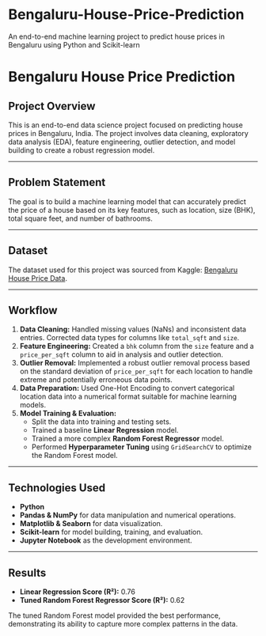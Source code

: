 # Bengaluru-House-Price-Prediction
An end-to-end machine learning project to predict house prices in Bengaluru using Python and Scikit-learn
# Bengaluru House Price Prediction

## Project Overview
This is an end-to-end data science project focused on predicting house prices in Bengaluru, India. The project involves data cleaning, exploratory data analysis (EDA), feature engineering, outlier detection, and model building to create a robust regression model.

---

## Problem Statement
The goal is to build a machine learning model that can accurately predict the price of a house based on its key features, such as location, size (BHK), total square feet, and number of bathrooms.

---

## Dataset
The dataset used for this project was sourced from Kaggle: [Bengaluru House Price Data](https://www.kaggle.com/datasets/amitabhajoy/bengaluru-house-price-data).

---

## Workflow
1.  **Data Cleaning:** Handled missing values (NaNs) and inconsistent data entries. Corrected data types for columns like `total_sqft` and `size`.
2.  **Feature Engineering:** Created a `bhk` column from the `size` feature and a `price_per_sqft` column to aid in analysis and outlier detection.
3.  **Outlier Removal:** Implemented a robust outlier removal process based on the standard deviation of `price_per_sqft` for each location to handle extreme and potentially erroneous data points.
4.  **Data Preparation:** Used One-Hot Encoding to convert categorical location data into a numerical format suitable for machine learning models.
5.  **Model Training & Evaluation:**
    * Split the data into training and testing sets.
    * Trained a baseline **Linear Regression** model.
    * Trained a more complex **Random Forest Regressor** model.
    * Performed **Hyperparameter Tuning** using `GridSearchCV` to optimize the Random Forest model.

---

## Technologies Used
-   **Python**
-   **Pandas & NumPy** for data manipulation and numerical operations.
-   **Matplotlib & Seaborn** for data visualization.
-   **Scikit-learn** for model building, training, and evaluation.
-   **Jupyter Notebook** as the development environment.

---

## Results
-   **Linear Regression Score (R²):** 0.76
-   **Tuned Random Forest Regressor Score (R²):** 0.62

The tuned Random Forest model provided the best performance, demonstrating its ability to capture more complex patterns in the data.
